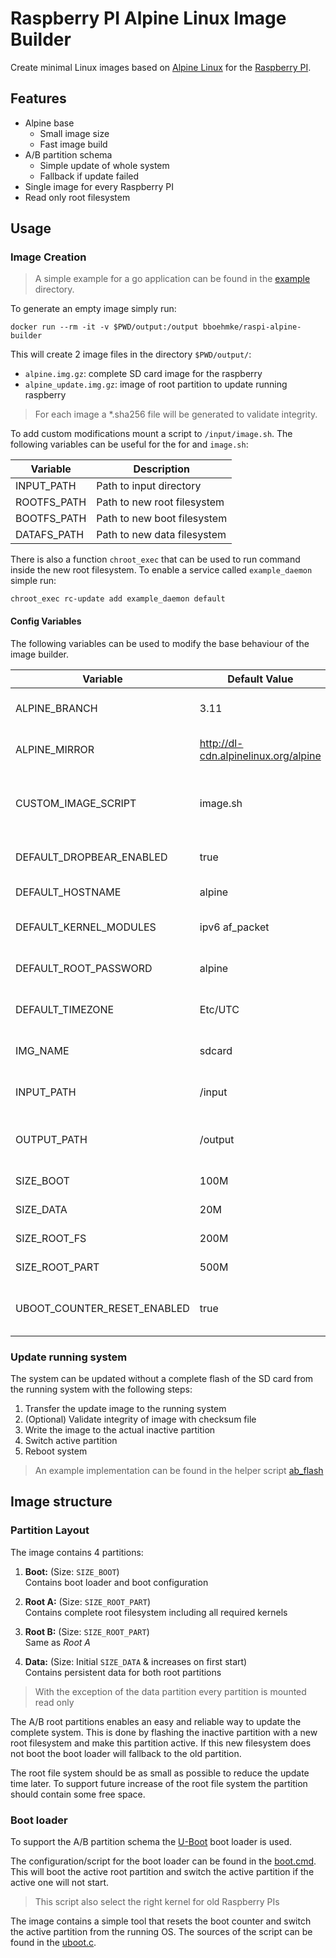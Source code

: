 # Raspberry PI Alpine Linux Image Builder

Create minimal Linux images based on [Alpine Linux](https://alpinelinux.org/)
for the [Raspberry PI](https://www.raspberrypi.org/).


## Features

* Alpine base
  * Small image size
  * Fast image build
* A/B partition schema
  * Simple update of whole system
  * Fallback if update failed
* Single image for every Raspberry PI
* Read only root filesystem


## Usage

### Image Creation

> A simple example for a go application can be found in the [example](example/) 
> directory.

To generate an empty image simply run:
```
docker run --rm -it -v $PWD/output:/output bboehmke/raspi-alpine-builder
```

This will create 2 image files in the directory `$PWD/output/`:
* `alpine.img.gz`: complete SD card image for the raspberry
* `alpine_update.img.gz`: image of root partition to update running raspberry

> For each image a *.sha256 file will be generated to validate integrity.

To add custom modifications mount a script to `/input/image.sh`.
The following variables can be useful for the for and `image.sh`:

| Variable    | Description                 |
| ----------- | --------------------------- |
| INPUT_PATH  | Path to input directory     |
| ROOTFS_PATH | Path to new root filesystem |
| BOOTFS_PATH | Path to new boot filesystem |
| DATAFS_PATH | Path to new data filesystem |

There is also a function `chroot_exec` that can be used to run command inside 
the new root filesystem. To enable a service called `example_daemon` simple run:
```
chroot_exec rc-update add example_daemon default
```

#### Config Variables

The following variables can be used to modify the base behaviour of the image 
builder.

| Variable                    | Default Value                        | Description                                                                                       |
| --------------------------- | ------------------------------------ | ------------------------------------------------------------------------------------------------- |
| ALPINE_BRANCH               | 3.11                                 | [Alpine Branch](https://wiki.alpinelinux.org/wiki/Alpine_Linux:Releases) to use for image         |
| ALPINE_MIRROR               | http://dl-cdn.alpinelinux.org/alpine | Mirror used for package download                                                                  |
| CUSTOM_IMAGE_SCRIPT         | image.sh                             | Name of script for image customizations (relative to input dir)                                   |
| DEFAULT_DROPBEAR_ENABLED    | true                                 | True to enable SSH server by default                                                              |
| DEFAULT_HOSTNAME            | alpine                               | Default hostname                                                                                  |
| DEFAULT_KERNEL_MODULES      | ipv6 af_packet                       | Kernel modules to keep in image                                                                   |
| DEFAULT_ROOT_PASSWORD       | alpine                               | Default password for root user                                                                    |
| DEFAULT_TIMEZONE            | Etc/UTC                              | Default [Timezone](https://en.wikipedia.org/wiki/List_of_tz_database_time_zones) to use for image |
| IMG_NAME                    | sdcard                               | Base name of created image file                                                                   |
| INPUT_PATH                  | /input                               | Input directory inside container                                                                  |
| OUTPUT_PATH                 | /output                              | Output directory inside container                                                                 |
| SIZE_BOOT                   | 100M                                 | Size of boot partition                                                                            |
| SIZE_DATA                   | 20M                                  | Initial Size of data partition                                                                    |
| SIZE_ROOT_FS                | 200M                                 | Size of root file system                                                                          |
| SIZE_ROOT_PART              | 500M                                 | Size of root partition                                                                            |
| UBOOT_COUNTER_RESET_ENABLED | true                                 | True to enable simple boot counter reset service                                                  |

### Update running system

The system can be updated without a complete flash of the SD card from the 
running system with the following steps:

1. Transfer the update image to the running system
2. (Optional) Validate integrity of image with checksum file
3. Write the image to the actual inactive partition
4. Switch active partition
5. Reboot system

> An example implementation can be found in the helper script 
> [ab_flash](resources/scripts/ab_flash)

## Image structure

### Partition Layout

The image contains 4 partitions:

1. **Boot:** (Size: `SIZE_BOOT`) \
   Contains boot loader and boot configuration
    
2. **Root A:** (Size: `SIZE_ROOT_PART`) \
   Contains complete root filesystem including all required kernels

3. **Root B:** (Size: `SIZE_ROOT_PART`) \
   Same as *Root A*

4. **Data:** (Size: Initial `SIZE_DATA` & increases on first start) \
   Contains persistent data for both root partitions

> With the exception of the data partition every partition is mounted read only

The A/B root partitions enables an easy and reliable way to update the complete 
system. This is done by flashing the inactive partition with a new root 
filesystem and make this partition active. If this new filesystem does not boot
the boot loader will fallback to the old partition.

The root file system should be as small as possible to reduce the update time 
later. To support future increase of the root file system the partition should 
contain some free space.

### Boot loader

To support the A/B partition schema the [U-Boot](https://www.denx.de/wiki/U-Boot)
boot loader is used.

The configuration/script for the boot loader can be found in the 
[boot.cmd](resources/boot.cmd). This will boot the active root partition and 
switch the active partition if the active one will not start.
> This script also select the right kernel for old Raspberry PIs

The image contains a simple tool that resets the boot counter and switch the 
active partition from the running OS. The sources of the script can be found 
in the [uboot.c](resources/uboot.c). 

